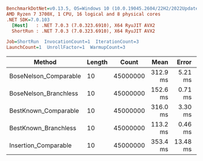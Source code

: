 ``` ini

BenchmarkDotNet=v0.13.5, OS=Windows 10 (10.0.19045.2604/22H2/2022Update)
AMD Ryzen 7 3700X, 1 CPU, 16 logical and 8 physical cores
.NET SDK=7.0.103
  [Host]   : .NET 7.0.3 (7.0.323.6910), X64 RyuJIT AVX2
  ShortRun : .NET 7.0.3 (7.0.323.6910), X64 RyuJIT AVX2

Job=ShortRun  InvocationCount=1  IterationCount=3  
LaunchCount=1  UnrollFactor=1  WarmupCount=3  

```
|                Method | Length |    Count |     Mean |    Error |  StdDev |
|---------------------- |------- |--------- |---------:|---------:|--------:|
| BoseNelson_Comparable |     10 | 45000000 | 312.9 ms |  5.21 ms | 0.29 ms |
| BoseNelson_Branchless |     10 | 45000000 | 152.6 ms |  0.71 ms | 0.04 ms |
|  BestKnown_Comparable |     10 | 45000000 | 316.0 ms |  3.30 ms | 0.18 ms |
|  BestKnown_Branchless |     10 | 45000000 | 113.2 ms |  0.46 ms | 0.03 ms |
|  Insertion_Comparable |     10 | 45000000 | 353.4 ms | 13.48 ms | 0.74 ms |
